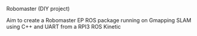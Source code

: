 Robomaster (DIY project)

Aim to create a Robomaster EP ROS package running on Gmapping SLAM using C++ and UART from a RPI3 ROS Kinetic
